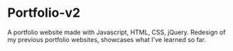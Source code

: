 # Portfolio-v2
A portfolio website made with Javascript, HTML, CSS, jQuery. Redesign of my previous portfolio websites, showcases what I've learned so far.



